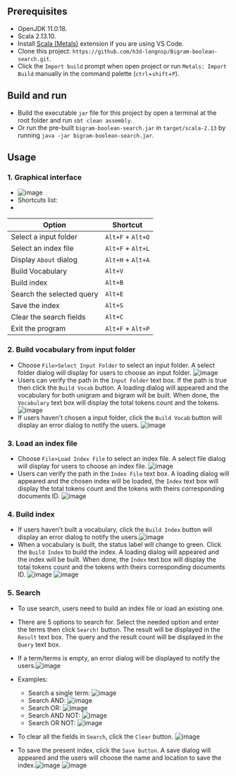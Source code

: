 ## Prerequisites
- OpenJDK 11.0.18.
- Scala 2.13.10.
- Install [Scala (Metals)](https://marketplace.visualstudio.com/items?itemName=scalameta.metals) extension if you are using VS Code.
- Clone this project: `https://github.com/h3d-longnsp/Bigram-boolean-search.git`.
- Click the `Import build` prompt when open project or run `Metals: Import Build` manually in the command palette (`ctrl`+`shift`+`P`).

## Build and run
- Build the executable `jar` file for this project by open a terminal at the root folder and run `sbt clean assembly`.
- Or run the pre-built `bigram-boolean-search.jar` in `target/scala-2.13` by running `java -jar bigram-boolean-search.jar`.

## Usage
### 1. Graphical interface
- ![image](https://user-images.githubusercontent.com/99666567/229276573-1fd1922f-50dc-4442-9fa3-a9cb9180ced7.png)
- Shortcuts list:
- 
| Option                    | Shortcut          |
|---------------------------|-------------------|
| Select a input folder     | `Alt+F` + `Alt+O` |
| Select an index file      | `Alt+F` + `Alt+L` |
| Display `About` dialog    | `Alt+H` + `Alt+A` |
| Build Vocabulary          | `Alt+V`           |
| Build index               | `Alt+B`           |
| Search the selected query | `Alt+E`           |
| Save the index            | `Alt+S`           |
| Clear the search fields   | `Alt+C`           |
| Exit the program          | `Alt+F` + `Alt+P` |

### 2. Build vocabulary from input folder
- Choose `File>Select Input Folder` to select an input folder. A select folder dialog will display for users to choose an input folder. ![image](https://user-images.githubusercontent.com/99666567/229277399-4cc635e5-fa67-424c-b784-0ae474054248.png)
- Users can verify the path in the `Input Folder` text box. If the path is true then click the `Build Vocab` button. A loading dialog will appeared and the vocabulary for both unigram and bigram will be built. When done, the `Vocabulary` text box will display the total tokens count and the tokens. ![image](https://user-images.githubusercontent.com/99666567/229277610-e3a29afb-d735-4f3f-8ca4-13098ef0ffb3.png)
- If users haven't chosen a input folder, click the `Build Vocab` button will display an error dialog to notify the users. ![image](https://user-images.githubusercontent.com/99666567/229278080-5692a1f1-65a7-44b8-b7c6-cd3584f68c2d.png)

### 3. Load an index file
- Choose `File>Load Index File` to select an index file. A select file dialog will display for users to choose an index file. ![image](https://user-images.githubusercontent.com/99666567/229277709-3838abbd-f6c8-4cf6-b187-ebb5b2a0cd83.png)
- Users can verify the path in the `Index File` text box. A loading dialog will appeared and the chosen index will be loaded, the `Index` text box will display the total tokens count and the tokens with theirs corresponding documents ID. ![image](https://user-images.githubusercontent.com/99666567/229277928-42d01246-1027-4659-aa8c-bf5e7ed149b4.png)

### 4. Build index
- If users haven't built a vocabulary, click the `Build Index` button will display an error dialog to notify the users.![image](https://user-images.githubusercontent.com/99666567/229278023-ec2eb53b-f132-464b-97fd-8c63a4230922.png)
- When a vocabulary is built, the status label will change to green. Click the `Build Index` to build the index. A loading dialog will appeared and the index will be built. When done, the `Index` text box will display the total tokens count and the tokens with theirs corresponding documents ID. ![image](https://user-images.githubusercontent.com/99666567/229278182-b36ed899-c9a3-45c5-8d88-69bfdbac3596.png) ![image](https://user-images.githubusercontent.com/99666567/229278222-7062b8fd-9fb1-424a-8df2-b248f6b6514d.png)

### 5. Search
- To use search, users need to build an index file or load an existing one.
- There are 5 options to search for. Select the needed option and enter the terms then click `Search!` button. The result will be displayed in the `Result` text box. The query and the result count will be displayed in the `Query` text box.
- If a term/terms is empty, an error dialog will be displayed to notify the users.![image](https://user-images.githubusercontent.com/99666567/229278561-8e9630e0-616a-41dd-a9be-f637edc666c4.png)

- Examples: 
  - Search a single term: ![image](https://user-images.githubusercontent.com/99666567/229278489-de78d4a0-e778-499e-91ef-d42f2d10f8cc.png)
  - Search AND: ![image](https://user-images.githubusercontent.com/99666567/229278593-b542cba7-83c8-4fcc-8f29-cccbc6d4bb17.png)
  - Search OR: ![image](https://user-images.githubusercontent.com/99666567/229278604-b84b4613-d63a-4762-ab14-6ea0b8cb727a.png)
  - Search AND NOT: ![image](https://user-images.githubusercontent.com/99666567/229278620-57689021-8273-4f8a-9fac-602b820deefd.png)
  - Search OR NOT: ![image](https://user-images.githubusercontent.com/99666567/229278737-14c0bd05-5e81-4f85-a3bc-ca66c73a4512.png)

- To clear all the fields in `Search`, click the `Clear` button. ![image](https://user-images.githubusercontent.com/99666567/229278814-536d1d3c-e9d3-4573-addc-e3eec66636f6.png)

- To save the present index, click the `Save button`. A save dialog will appeared and the users will choose the name and location to save the index.![image](https://user-images.githubusercontent.com/99666567/229278899-8777f370-b5be-4f5b-8f28-216874eb33c4.png) ![image](https://user-images.githubusercontent.com/99666567/229278906-62c2c121-6a92-43c1-b29e-594f8732de9c.png)

